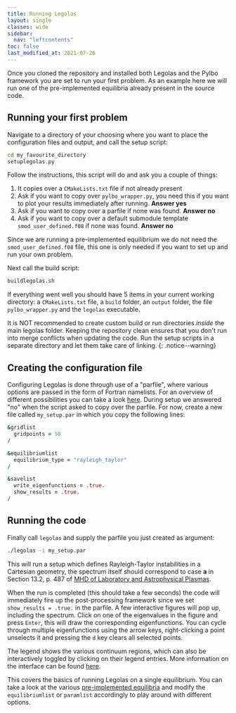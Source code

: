 ```yaml
---
title: Running Legolas
layout: single
classes: wide
sidebar:
  nav: "leftcontents"
toc: false
last_modified_at: 2021-07-26
---
```


Once you cloned the repository and installed both Legolas and the Pylbo framework you are set to run your first problem.
As an example here we will run one of the pre-implemented equilibria already present in the source code.

## Running your first problem
Navigate to a directory of your choosing where you want to place the configuration files and output, and call the setup script:
```bash
cd my_favourite_directory
setuplegolas.py
```
Follow the instructions, this script will do and ask you a couple of things:
1. It copies over a `CMakeLists.txt` file if not already present
2. Ask if you want to copy over `pylbo_wrapper.py`, you need this if you want to plot your results immediately after running. **Answer yes**
3. Ask if you want to copy over a parfile if none was found. **Answer no**
4. Ask if you want to copy over a default submodule template `smod_user_defined.f08` if none was found. **Answer no**

Since we are running a pre-implemented equilibrium we do not need the `smod_user_defined.f08` file, this one is only needed if you want to
set up and run your own problem.

Next call the build script:
```bash
buildlegolas.sh
```
If everything went well you should have 5 items in your current working directory: a `CMakeLists.txt` file, a `build` folder, an `output` folder,
the file `pylbo_wrapper.py` and the `legolas` executable.

<i class="fa fa-exclamation-triangle" aria-hidden="true"></i>
It is NOT recommended to create custom build or run directories _inside_ the main legolas folder.
Keeping the repository clean ensures that you don't run into merge conflicts when updating the code.
Run the setup scripts in a separate directory and let them take care of linking.
{: .notice--warning}

## Creating the configuration file
Configuring Legolas is done through use of a "parfile", where various options are passed in the form of Fortran namelists. For an overview
of different possibilities you can take a look [here](../../general/parameter_file).
During setup we answered "no" when the script asked to copy over the parfile.
 For now, create a new file called `my_setup.par` in which you copy the following lines:
```fortran
&gridlist
  gridpoints = 50
/

&equilibriumlist
  equilibrium_type = "rayleigh_taylor"
/

&savelist
  write_eigenfunctions = .true.
  show_results = .true.
/
```

## Running the code
Finally call `legolas` and supply the parfile you just created as argument:
```bash
./legolas -i my_setup.par
```
This will run a setup which defines Rayleigh-Taylor instabilities in a Cartesian geometry,
the spectrum itself should correspond to case **a** in Section 13.2, p. 487 of [MHD of Laboratory and Astrophysical Plasmas](http://doi.org/10.1017/9781316403679).

When the run is completed (this should take a few seconds) the code will immediately fire up the post-processing framework since we set `show_results = .true.` in the parfile.
A few interactive figures will pop up, including the spectrum. Click on one of the eigenvalues in the figure and press `Enter`, this will draw the corresponding eigenfunctions.
You can cycle through multiple eigenfunctions using the arrow keys, right-clicking a point unselects it and pressing the `d` key clears all selected points.

The legend shows the various continuum regions, which can also be interactively toggled by clicking on their legend entries.
More information on the interface can be found [here](../../pylbo/using_pylbo/#interactive-continua--eigenfunctions).

This covers the basics of running Legolas on a single equilibrium. You can take a look at the various [pre-implemented equilibria](../../general/equilibria) and
modify the `equilibriumlist` or `paramlist` accordingly to play around with different options.
